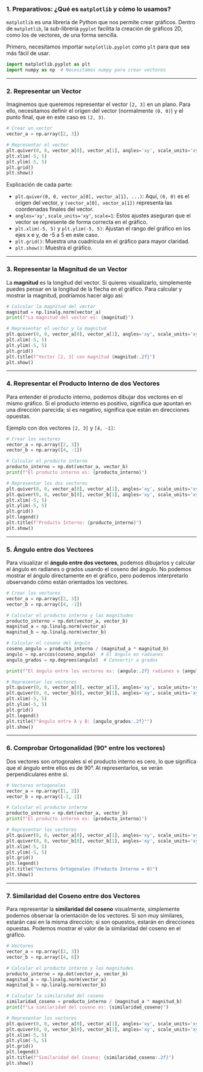 ### 1. Preparativos: ¿Qué es `matplotlib` y cómo lo usamos?

`matplotlib` es una librería de Python que nos permite crear gráficos. Dentro de `matplotlib`, la sub-librería `pyplot` facilita la creación de gráficos 2D, como los de vectores, de una forma sencilla.

Primero, necesitamos importar `matplotlib.pyplot` como `plt` para que sea más fácil de usar.

```python
import matplotlib.pyplot as plt
import numpy as np  # Necesitamos numpy para crear vectores
```

---

### 2. Representar un Vector

Imaginemos que queremos representar el vector `[2, 3]` en un plano. Para ello, necesitamos definir el origen del vector (normalmente `(0, 0)`) y el punto final, que en este caso es `(2, 3)`.

```python
# Crear un vector
vector_a = np.array([2, 3])

# Representar el vector
plt.quiver(0, 0, vector_a[0], vector_a[1], angles='xy', scale_units='xy', scale=1, color='blue')
plt.xlim(-5, 5)
plt.ylim(-5, 5)
plt.grid()
plt.show()
```

Explicación de cada parte:
- `plt.quiver(0, 0, vector_a[0], vector_a[1], ...)`: Aquí, `(0, 0)` es el origen del vector, y `(vector_a[0], vector_a[1])` representa las coordenadas finales del vector.
- `angles='xy'`, `scale_units='xy'`, `scale=1`: Estos ajustes aseguran que el vector se represente de forma correcta en el gráfico.
- `plt.xlim(-5, 5)` y `plt.ylim(-5, 5)`: Ajustan el rango del gráfico en los ejes x e y, de -5 a 5 en este caso.
- `plt.grid()`: Muestra una cuadrícula en el gráfico para mayor claridad.
- `plt.show()`: Muestra el gráfico.

---

### 3. Representar la Magnitud de un Vector

La **magnitud** es la longitud del vector. Si quieres visualizarlo, simplemente puedes pensar en la longitud de la flecha en el gráfico. Para calcular y mostrar la magnitud, podríamos hacer algo así:

```python
# Calcular la magnitud del vector
magnitud = np.linalg.norm(vector_a)
print(f"La magnitud del vector es: {magnitud}")

# Representar el vector y la magnitud
plt.quiver(0, 0, vector_a[0], vector_a[1], angles='xy', scale_units='xy', scale=1, color='blue')
plt.xlim(-5, 5)
plt.ylim(-5, 5)
plt.grid()
plt.title(f"Vector [2, 3] con magnitud {magnitud:.2f}")
plt.show()
```

---

### 4. Representar el Producto Interno de dos Vectores

Para entender el producto interno, podemos dibujar dos vectores en el mismo gráfico. Si el producto interno es positivo, significa que apuntan en una dirección parecida; si es negativo, significa que están en direcciones opuestas.

Ejemplo con dos vectores `[2, 3]` y `[4, -1]`:

```python
# Crear los vectores
vector_a = np.array([2, 3])
vector_b = np.array([4, -1])

# Calcular el producto interno
producto_interno = np.dot(vector_a, vector_b)
print(f"El producto interno es: {producto_interno}")

# Representar los dos vectores
plt.quiver(0, 0, vector_a[0], vector_a[1], angles='xy', scale_units='xy', scale=1, color='blue', label='Vector A')
plt.quiver(0, 0, vector_b[0], vector_b[1], angles='xy', scale_units='xy', scale=1, color='red', label='Vector B')
plt.xlim(-5, 5)
plt.ylim(-5, 5)
plt.grid()
plt.legend()
plt.title(f"Producto Interno: {producto_interno}")
plt.show()
```

---

### 5. Ángulo entre dos Vectores

Para visualizar el **ángulo entre dos vectores**, podemos dibujarlos y calcular el ángulo en radianes o grados usando el coseno del ángulo. No podemos mostrar el ángulo directamente en el gráfico, pero podemos interpretarlo observando cómo están orientados los vectores.

```python
# Crear los vectores
vector_a = np.array([2, 3])
vector_b = np.array([4, -1])

# Calcular el producto interno y las magnitudes
producto_interno = np.dot(vector_a, vector_b)
magnitud_a = np.linalg.norm(vector_a)
magnitud_b = np.linalg.norm(vector_b)

# Calcular el coseno del ángulo
coseno_angulo = producto_interno / (magnitud_a * magnitud_b)
angulo = np.arccos(coseno_angulo)  # El ángulo en radianes
angulo_grados = np.degrees(angulo)  # Convertir a grados

print(f"El ángulo entre los vectores es: {angulo:.2f} radianes o {angulo_grados:.2f} grados")

# Representar los vectores
plt.quiver(0, 0, vector_a[0], vector_a[1], angles='xy', scale_units='xy', scale=1, color='blue', label='Vector A')
plt.quiver(0, 0, vector_b[0], vector_b[1], angles='xy', scale_units='xy', scale=1, color='red', label='Vector B')
plt.xlim(-5, 5)
plt.ylim(-5, 5)
plt.grid()
plt.legend()
plt.title(f"Ángulo entre A y B: {angulo_grados:.2f}°")
plt.show()
```

---

### 6. Comprobar Ortogonalidad (90° entre los vectores)

Dos vectores son ortogonales si el producto interno es cero, lo que significa que el ángulo entre ellos es de 90°. Al representarlos, se verán perpendiculares entre sí.

```python
# Vectores ortogonales
vector_a = np.array([1, 2])
vector_b = np.array([-2, 1])

# Calcular el producto interno
producto_interno = np.dot(vector_a, vector_b)
print(f"El producto interno es: {producto_interno}")

# Representar los vectores
plt.quiver(0, 0, vector_a[0], vector_a[1], angles='xy', scale_units='xy', scale=1, color='blue', label='Vector A')
plt.quiver(0, 0, vector_b[0], vector_b[1], angles='xy', scale_units='xy', scale=1, color='red', label='Vector B')
plt.xlim(-5, 5)
plt.ylim(-5, 5)
plt.grid()
plt.legend()
plt.title("Vectores Ortogonales (Producto Interno = 0)")
plt.show()
```

---

### 7. Similaridad del Coseno entre dos Vectores

Para representar la **similaridad del coseno** visualmente, simplemente podemos observar la orientación de los vectores. Si son muy similares, estarán casi en la misma dirección; si son opuestos, estarán en direcciones opuestas. Podemos mostrar el valor de la similaridad del coseno en el gráfico.

```python
# Vectores
vector_a = np.array([2, 3])
vector_b = np.array([4, 6])

# Calcular el producto interno y las magnitudes
producto_interno = np.dot(vector_a, vector_b)
magnitud_a = np.linalg.norm(vector_a)
magnitud_b = np.linalg.norm(vector_b)

# Calcular la similaridad del coseno
similaridad_coseno = producto_interno / (magnitud_a * magnitud_b)
print(f"La similaridad del coseno es: {similaridad_coseno}")

# Representar los vectores
plt.quiver(0, 0, vector_a[0], vector_a[1], angles='xy', scale_units='xy', scale=1, color='blue', label='Vector A')
plt.quiver(0, 0, vector_b[0], vector_b[1], angles='xy', scale_units='xy', scale=1, color='red', label='Vector B')
plt.xlim(-5, 5)
plt.ylim(-5, 5)
plt.grid()
plt.legend()
plt.title(f"Similaridad del Coseno: {similaridad_coseno:.2f}")
plt.show()
```
